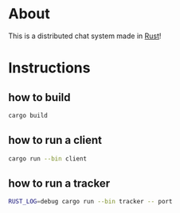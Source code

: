 # About
This is a distributed chat system made in [Rust](https://www.rust-lang.org/)!

# Instructions
## how to build

```sh
cargo build
```

## how to run a client

```sh
cargo run --bin client
```

## how to run a tracker

```sh
RUST_LOG=debug cargo run --bin tracker -- port
```
